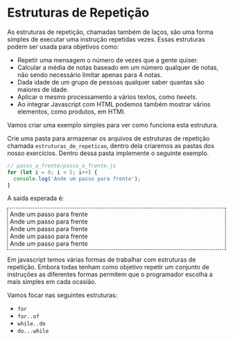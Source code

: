 # Estruturas de Repetição

As estruturas de repetição, chamadas também de laços, são uma forma simples de executar uma instrução repetidas vezes. Essas estruturas podem ser usada para objetivos como:
- Repetir uma mensagem o número de vezes que a gente quiser.
- Calcular a média de notas baseado em um número qualquer de notas, não sendo necessário limitar apenas para 4 notas.
- Dada idade de um grupo de pessoas qualquer saber quantas são maiores de idade.
- Aplicar o mesmo processamento a vários textos, como *tweets*.
- Ao integrar Javascript com HTML podemos também mostrar vários elementos, como produtos, em HTMl.

Vamos criar uma exemplo simples para ver como funciona esta estrutura. 

Crie uma pasta para armazenar os arquivos de estruturas de repetição chamada `estruturas_de_repeticao`, dentro dela criaremos as pastas dos nosso exercícios. Dentro dessa pasta implemente o seguinte exemplo.

```javascript
// passo_a_frente/passo_a_frente.js
for (let i = 0; i < 5; i++) {  
  console.log('Ande um passo para frente');
}
```

A saída esperada é:
<div style="border: 1px dashed black; padding: 5px;">
Ande um passo para frente<br>
Ande um passo para frente<br>
Ande um passo para frente<br>
Ande um passo para frente<br>
Ande um passo para frente<br>
</div>

Em javascript temos várias formas de trabalhar com estruturas de repetição. Embora todas tenham como objetivo repetir um conjunto de instruções as diferentes formas permitem que o programador escolha a mais simples em cada ocasião.

Vamos focar nas seguintes estruturas:
- `for`
- `for..of  ` 
- `while..do`
- `do...while`